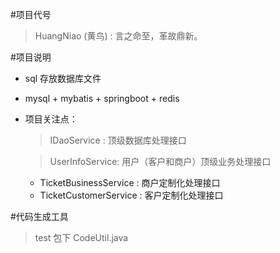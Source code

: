 
#项目代号

  > HuangNiao  (黄鸟) : 言之命至，革故鼎新。


#项目说明

* sql  存放数据库文件


* mysql +  mybatis + springboot + redis


* 项目关注点：
  > IDaoService : 顶级数据库处理接口
  
  > UserInfoService: 用户（客户和商户）顶级业务处理接口
  
     * TicketBusinessService : 商户定制化处理接口
     * TicketCustomerService : 客户定制化处理接口
     
     
     
#代码生成工具

  > test 包下  CodeUtil.java
  
  
  

